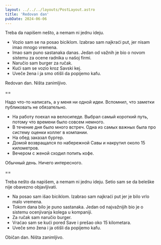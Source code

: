 ```yaml
---
layout: ../../../layouts/PostLayout.astro
title: 'Redovan dan'
pubDate: 2024-06-06
---
```


Treba da napišem nešto, a nemam ni jednu ideju.

- Vozio sam se na posao biciklom. Izabrao sam najkraći put, jer nisam imao mnogo vremena.
- Imao sam puno sastanaka danas. Jedan od važnih je bio o novom sistemu za ocene radnika u našoj firmi.
- Naručio sam burger za ručak.
- Kući sam se vozio kroz Savski kej.
- Uveče žena i ja smo otišli da popijemo kafu.

Redovan dan. Ništa zanimljivo.

==

Надо что-то написать, а у меня ни одной идеи. Вспомнил, что заметки публиковать не обязательно.

- На работу поехал на велосипеде. Выбрал самый короткий путь, потому что времени было совсем немного.
- В течение дня было много встреч. Одна из самых важных была про систему оценки коллег в компании.
- На обед заказал бургер.
- Домой возвращался по набережной Савы и накрутил около 15 километров.
- Вечером с женой сходил попить кофе.

Обычный день. Ничего интересного.

==

Treba nešto da napišem, a nemam ni jednu ideju. Setio sam se da beleške nije obavezno objavljivati.

- Na posao sam išao biciklom. Izabrao sam najkraći put jer je bilo vrlo malo vremena.
- Tokom dana bilo je puno sastanaka. Jedan od najvažnijih bio je o sistemu ocenjivanja kolega u kompaniji.
- Za ručak sam naručio burger.
- Vraćao sam se kući pored Save i prešao oko 15 kilometara.
- Uveče smo žena i ja otišli da popijemo kafu.

Običan dan. Ništa zanimljivo.

